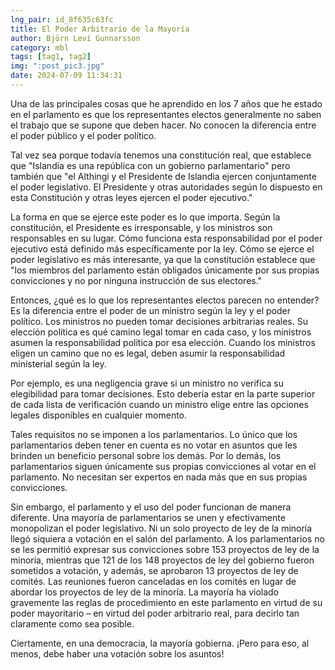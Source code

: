```yaml
---
lng_pair: id_8f635c63fc
title: El Poder Arbitrario de la Mayoría
author: Björn Leví Gunnarsson
category: mbl
tags: [tag1, tag2]
img: ":post_pic3.jpg"
date: 2024-07-09 11:34:31
---
```

Una de las principales cosas que he aprendido en los 7 años que he estado en el parlamento es que los representantes electos generalmente no saben el trabajo que se supone que deben hacer. No conocen la diferencia entre el poder público y el poder político.

Tal vez sea porque todavía tenemos una constitución real, que establece que "Islandia es una república con un gobierno parlamentario" pero también que "el Althingi y el Presidente de Islandia ejercen conjuntamente el poder legislativo. El Presidente y otras autoridades según lo dispuesto en esta Constitución y otras leyes ejercen el poder ejecutivo."

La forma en que se ejerce este poder es lo que importa. Según la constitución, el Presidente es irresponsable, y los ministros son responsables en su lugar. Cómo funciona esta responsabilidad por el poder ejecutivo está definido más específicamente por la ley. Cómo se ejerce el poder legislativo es más interesante, ya que la constitución establece que "los miembros del parlamento están obligados únicamente por sus propias convicciones y no por ninguna instrucción de sus electores."

Entonces, ¿qué es lo que los representantes electos parecen no entender? Es la diferencia entre el poder de un ministro según la ley y el poder político. Los ministros no pueden tomar decisiones arbitrarias reales. Su elección política es qué camino legal tomar en cada caso, y los ministros asumen la responsabilidad política por esa elección. Cuando los ministros eligen un camino que no es legal, deben asumir la responsabilidad ministerial según la ley.

Por ejemplo, es una negligencia grave si un ministro no verifica su elegibilidad para tomar decisiones. Esto debería estar en la parte superior de cada lista de verificación cuando un ministro elige entre las opciones legales disponibles en cualquier momento.

Tales requisitos no se imponen a los parlamentarios. Lo único que los parlamentarios deben tener en cuenta es no votar en asuntos que les brinden un beneficio personal sobre los demás. Por lo demás, los parlamentarios siguen únicamente sus propias convicciones al votar en el parlamento. No necesitan ser expertos en nada más que en sus propias convicciones.

Sin embargo, el parlamento y el uso del poder funcionan de manera diferente. Una mayoría de parlamentarios se unen y efectivamente monopolizan el poder legislativo. Ni un solo proyecto de ley de la minoría llegó siquiera a votación en el salón del parlamento. A los parlamentarios no se les permitió expresar sus convicciones sobre 153 proyectos de ley de la minoría, mientras que 121 de los 148 proyectos de ley del gobierno fueron sometidos a votación, y además, se aprobaron 13 proyectos de ley de comités. Las reuniones fueron canceladas en los comités en lugar de abordar los proyectos de ley de la minoría. La mayoría ha violado gravemente las reglas de procedimiento en este parlamento en virtud de su poder mayoritario – en virtud del poder arbitrario real, para decirlo tan claramente como sea posible.

Ciertamente, en una democracia, la mayoría gobierna. ¡Pero para eso, al menos, debe haber una votación sobre los asuntos!
